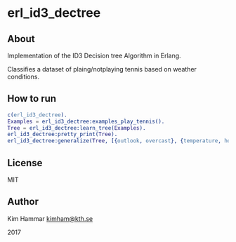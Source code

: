 # erl_id3_dectree

## About 

Implementation of the ID3 Decision tree Algorithm in Erlang.

Classifies a dataset of plaing/notplaying tennis based on weather conditions.

## How to run

```erlang
c(erl_id3_dectree).
Examples = erl_id3_dectree:examples_play_tennis().
Tree = erl_id3_dectree:learn_tree(Examples).
erl_id3_dectree:pretty_print(Tree).
erl_id3_dectree:generalize(Tree, [{outlook, overcast}, {temperature, hot}, {humidity, high}, {windy, true}]).
```

## License

MIT

## Author 

Kim Hammar <kimham@kth.se>

2017